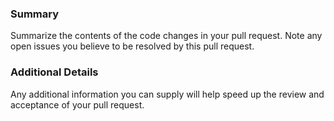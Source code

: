 ### Summary
Summarize the contents of the code changes in your pull request. Note any open issues you believe to be resolved by this pull request.

### Additional Details
Any additional information you can supply will help speed up the review and acceptance of your pull request.
